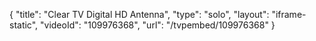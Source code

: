 {
    "title": "Clear TV Digital HD Antenna",
    "type": "solo",
    "layout": "iframe-static",
    "videoId": "109976368",
    "url": "\/tvpembed\/109976368"
}
